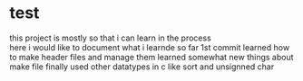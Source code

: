# test 
this project is mostly so that i can learn in the process  
here i would like to document what i learnde so far
1st commit   learned how to make header files and manage them
             learned somewhat new things about make file
             finally used other datatypes in c like sort and unsignned char
